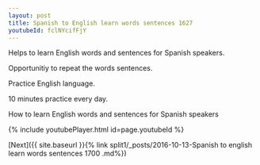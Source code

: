 ```yaml
---
layout: post
title: Spanish to English learn words sentences 1627 
youtubeId: fclNYcifFjY
---
```

 
 
Helps to learn English words and sentences for Spanish speakers.

Opportunitiy to repeat the words sentences. 

Practice English language. 
 
10 minutes practice every day. 
 
How to learn English words and sentences for Spanish speakers 
 
{% include youtubePlayer.html id=page.youtubeId %}
 
 
[Next]({{ site.baseurl }}{% link  split1/_posts/2016-10-13-Spanish to english learn words sentences 1700 .md%})
 
